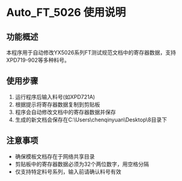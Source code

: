 # Auto_FT_5026 使用说明

## 功能概述
本程序用于自动修改YX5026系列FT测试规范文档中的寄存器数据，支持XPD719-902等多种料号。

## 使用步骤
1. 运行程序后输入料号(如XPD721A)
2. 根据提示将寄存器数据复制到剪贴板
3. 程序会自动修改文档中的寄存器数据并保存
4. 生成的新文档会保存在C:\Users\chenqinyuan\Desktop\8目录下

## 注意事项
- 确保模板文档存在于网络共享目录
- 剪贴板中的寄存器数据必须为32个两位数字，用空格分隔
- 仅支持特定料号系列，输入前请确认料号有效